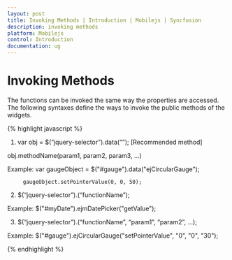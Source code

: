 ```yaml
---
layout: post
title: Invoking Methods | Introduction | Mobilejs | Syncfusion
description: invoking methods
platform: Mobilejs
control: Introduction
documentation: ug
---
```


# Invoking Methods

The functions can be invoked the same way the properties are accessed. The following syntaxes define the ways to invoke the public methods of the widgets.

{% highlight javascript %}

1. var obj = $(“jquery-selector”).data(“<ejm-plugin-name>”); [Recommended method]

obj.methodName(param1, param2, param3, ...)

Example:  var gaugeObject = $("#gauge").data("ejCircularGauge");

         gaugeObject.setPointerValue(0, 0, 50);

2. $(“jquery-selector”).<ejm-plugin-name>(“functionName”);

Example:  $("#myDate").ejmDatePicker("getValue");

3. $(“jquery-selector”).<ejm-plugin-name>(“functionName”, “param1”, “param2”, …);

Example:  $("#gauge").ejCircularGauge("setPointerValue", "0", "0", "30");

{% endhighlight %}